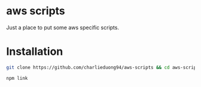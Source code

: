 # aws scripts

Just a place to put some aws specific scripts.

# Installation

```bash
git clone https://github.com/charlieduong94/aws-scripts && cd aws-scripts

npm link
```
